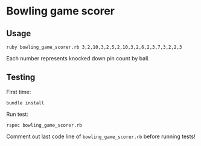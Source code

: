 Bowling game scorer
===================

## Usage

    ruby bowling_game_scorer.rb 3,2,10,3,2,5,2,10,3,2,6,2,3,7,3,2,2,3
    
Each number represents knocked down pin count by ball.

## Testing
First time:

    bundle install

Run test:
    
    rspec bowling_game_scorer.rb
    
Comment out last code line of `bowling_game_scorer.rb` before running tests!

